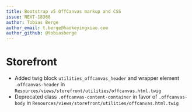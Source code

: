 ```yaml
---
title: Bootstrap v5 OffCanvas markup and CSS
issue: NEXT-18368
author: Tobias Berge
author_email: t.berge@haokeyingxiao.com
author_github: @tobiasberge
---
```

# Storefront
* Added twig block `utilities_offcanvas_header` and wrapper element `.offcanvas-header` in `Resources/views/storefront/utilities/offcanvas.html.twig`
* Deprecated class `.offcanvas-content-container` in favor of `.offcanvas-body` in `Resources/views/storefront/utilities/offcanvas.html.twig`
